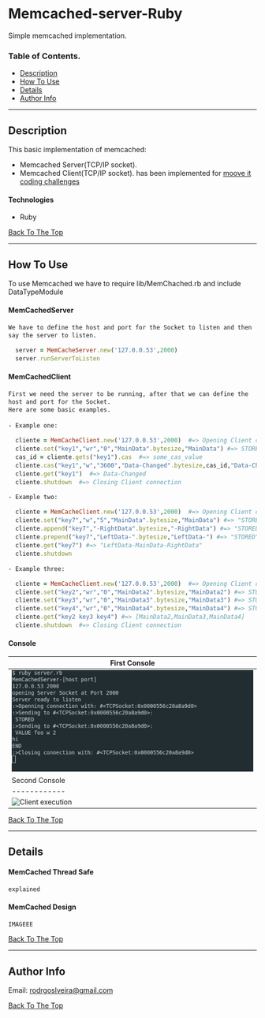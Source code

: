 # Memcached-server-Ruby
Simple memcached implementation.
### Table of Contents.

- [Description](#description)
- [How To Use](#how-to-use)
- [Details](#details)
- [Author Info](#author-info)

---

## Description

This basic implementation of memcached:
- Memcached Server(TCP/IP socket).
- Memcached Client(TCP/IP socket).
has been implemented for [moove it coding challenges](https://github.com/moove-it/coding-challenges/blob/master/ruby.md)

#### Technologies

- Ruby


[Back To The Top](#Memcached-server-Ruby)

---

## How To Use

   To use Memcached we have to require lib/MemChached.rb and include DataTypeModule
    
#### MemCachedServer

    We have to define the host and port for the Socket to listen and then say the server to listen.

```ruby
  server = MemCacheServer.new('127.0.0.53',2000)
  server.runServerToListen
```
#### MemCachedClient
    First we need the server to be running, after that we can define the host and port for the Socket.
    Here are some basic examples.
    
    - Example one:    
```ruby
  cliente = MemCacheClient.new('127.0.0.53',2000)  #=> Opening Client connection
  cliente.set("key1","wr","0","MainData".bytesize,"MainData") #=> STORED
  cas_id = cliente.gets("key1").cas  #=> some_cas_value
  cliente.cas("key1","w","3600","Data-Changed".bytesize,cas_id,"Data-Changed")  #=> STORED
  cliente.get("key1")  #=> Data-Changed
  cliente.shutdown  #=> Closing Client connection
```
    - Example two:
```ruby
  cliente = MemCacheClient.new('127.0.0.53',2000)  #=> Opening Client connection
  cliente.set("key7","w","5","MainData".bytesize,"MainData") #=> "STORED"
  cliente.append("key7","-RightData".bytesize,"-RightData") #=> "STORED"
  cliente.prepend("key7","LeftData-".bytesize,"LeftData-") #=> "STORED"
  cliente.get("key7") #=> "LeftData-MainData-RightData"
  cliente.shutdown
```
    - Example three:
```ruby
  cliente = MemCacheClient.new('127.0.0.53',2000)  #=> Opening Client connection
  cliente.set("key2","wr","0","MainData2".bytesize,"MainData2") #=> STORED
  cliente.set("key3","wr","0","MainData3".bytesize,"MainData3") #=> STORED
  cliente.set("key4","wr","0","MainData4".bytesize,"MainData4") #=> STORED
  cliente.get("key2 key3 key4") #=> [MainData2,MainData3,MainData4]
  cliente.shutdown  #=> Closing Client connection
``` 
#### Console
First Console |
------------ | 
 ![Server execution](/images/MemcachedServer-example.jpg) | 
Second Console|
 ------------ | 
  ![Client execution](/images/MemcachedClient-example.jpg")| 


[Back To The Top](#Memcached-server-Ruby)

---
## Details

#### MemCached Thread Safe
    explained
#### MemCached Design
    IMAGEEE
    
[Back To The Top](#Memcached-server-Ruby)

---
## Author Info

Email: rodrgoslveira@gmail.com

[Back To The Top](#Memcached-server-Ruby)
